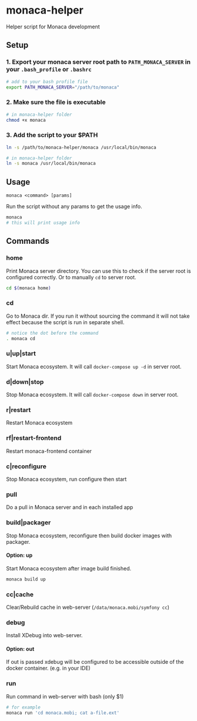 # monaca-helper
Helper script for Monaca development

## Setup

### 1. Export your monaca server root path to `PATH_MONACA_SERVER` in your `.bash_profile` or `.bashrc`

```bash
# add to your bash profile file
export PATH_MONACA_SERVER="/path/to/monaca"
```

### 2. Make sure the file is executable

```bash
# in monaca-helper folder
chmod +x monaca
```

### 3. Add the script to your $PATH

```bash
ln -s /path/to/monaca-helper/monaca /usr/local/bin/monaca

# in monaca-helper folder
ln -s monaca /usr/local/bin/monaca
```

## Usage

```
monaca <command> [params]
```

Run the script without any params to get the usage info.

```bash
monaca
# this will print usage info
```

## Commands

### home                 

Print Monaca server directory. You can use this to check if the server root is
configured correctly. Or to manually `cd` to server root.

```bash
cd $(monaca home)
```

### cd

Go to Monaca dir. If you run it without sourcing the command it will not take
effect because the script is run in separate shell.

```bash
# notice the dot before the command
. monaca cd
```

### u|up|start

Start Monaca ecosystem. It will call `docker-compose up -d` in server root.

### d|down|stop

Stop Monaca ecosystem.  It will call `docker-compose down` in server root.

### r|restart

Restart Monaca ecosystem

### rf|restart-frontend

Restart monaca-frontend container

### c|reconfigure

Stop Monaca ecosystem, run configure then start

### pull

Do a pull in Monaca server and in each installed app

### build|packager

Stop Monaca ecosystem, reconfigure then build docker images with packager.

#### Option: up

Start Monaca ecosystem after image build finished.

```bash
monaca build up
```

### cc|cache

Clear/Rebuild cache in web-server (`/data/monaca.mobi/symfony cc`)

### debug

Install XDebug into web-server.

#### Option: out

If out is passed xdebug will be configured to be accessible outside of the
docker container. (e.g. in your IDE)

### run

Run command in web-server with bash (only $1)

```bash
# for example
monaca run 'cd monaca.mobi; cat a-file.ext'
```
